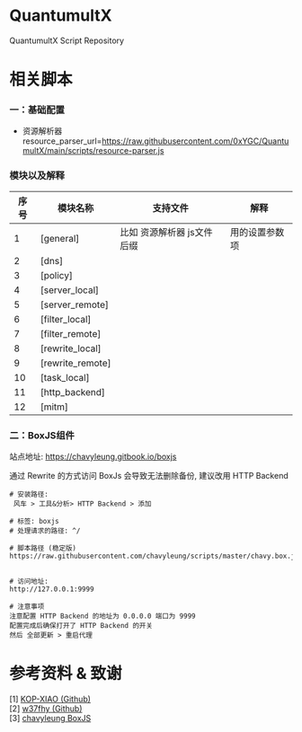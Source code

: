 # QuantumultX
 QuantumultX Script Repository
 
# 相关脚本

### 一：基础配置
- 资源解析器  
resource_parser_url=https://raw.githubusercontent.com/0xYGC/QuantumultX/main/scripts/resource-parser.js

### 模块以及解释
| 序号 | 模块名称 | 支持文件 | 解释 |
| --- | --- | --- | --- |
| 1 | [general]  | 比如 资源解析器 js文件后缀 | 用的设置参数项 |
| 2 | [dns] |  |  |
| 3 | [policy]  |  |  |
| 4 | [server_local]  |  |  |
| 5 | [server_remote]  |  |  |
| 6 | [filter_local]  |  |  |
| 7 | [filter_remote] |  |  |
| 8 | [rewrite_local]  |  |  |
| 9 | [rewrite_remote]  |  |  |
| 10 | [task_local]  |  |  |
| 11 | [http_backend]  |  |  |
| 12 | [mitm]  |  |  |

### 二：BoxJS组件
站点地址: https://chavyleung.gitbook.io/boxjs

通过 Rewrite 的方式访问 BoxJs 会导致无法删除备份, 建议改用 HTTP Backend
```aidl
# 安装路径:
​ 风车 > 工具&分析> HTTP Backend > 添加

# 标签: boxjs
# 处理请求的路径: ^/

# 脚本路径 (稳定版)
https://raw.githubusercontent.com/chavyleung/scripts/master/chavy.box.js


# 访问地址:
http://127.0.0.1:9999

# 注意事项
注意配置 HTTP Backend 的地址为 0.0.0.0 端口为 9999
配置完成后确保打开了 HTTP Backend 的开关
然后 全部更新 > 重启代理
```



# 参考资料 & 致谢
[1] [KOP-XIAO (Github)](https://github.com/KOP-XIAO)  
[2] [w37fhy (Github)](https://github.com/w37fhy)  
[3] [chavyleung BoxJS](https://chavyleung.gitbook.io/boxjs/)
